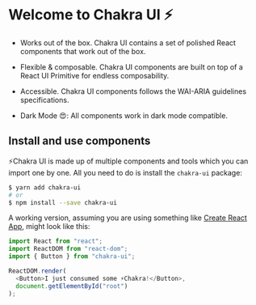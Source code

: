 <!-- [![Travis][build-badge]][build]
[![npm package][npm-badge]][npm]
[![Coveralls][coveralls-badge]][coveralls] -->

# **Welcome to Chakra UI ⚡️**

- Works out of the box. Chakra UI contains a set of polished React components that work out of the box.

- Flexible & composable. Chakra UI components are built on top of a React UI Primitive for endless composability.

- Accessible. Chakra UI components follows the WAI-ARIA guidelines specifications.

- Dark Mode 😍: All components work in dark mode compatible.

## Install and use components

⚡️Chakra UI is made up of multiple components and tools which you can import one by one. All you need to do is install the `chakra-ui` package:

```sh
$ yarn add chakra-ui
# or
$ npm install --save chakra-ui
```

A working version, assuming you are using something like [Create React App](https://github.com/facebookincubator/create-react-app), might look like this:

```js
import React from "react";
import ReactDOM from "react-dom";
import { Button } from "chakra-ui";

ReactDOM.render(
  <Button>I just consumed some ⚡️Chakra!</Button>,
  document.getElementById("root")
);
```

<!-- [build-badge]: https://img.shields.io/travis/user/repo/master.png?style=flat-square
[build]: https://travis-ci.org/user/repo
[npm-badge]: https://img.shields.io/npm/v/npm-package.png?style=flat-square
[npm]: https://www.npmjs.org/package/npm-package
[coveralls-badge]: https://img.shields.io/coveralls/user/repo/master.png?style=flat-square
[coveralls]: https://coveralls.io/github/user/repo -->
